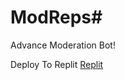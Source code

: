 # ModReps#

Advance Moderation Bot!

Deploy To Replit [Replit](https://replit.com/@sail281/Advance-Moderation?v=1)
